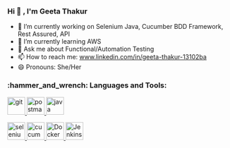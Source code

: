 ### Hi 👋 , I'm Geeta Thakur


- 🔭 I’m currently working on Selenium Java, Cucumber BDD Framework, Rest Assured, API
- 🌱 I’m currently learning AWS
- 💬 Ask me about Functional/Automation Testing
- 📫 How to reach me: www.linkedin.com/in/geeta-thakur-13102ba
- 😄 Pronouns: She/Her


<h3 align="left">:hammer_and_wrench: Languages and Tools:</h3>
<p align="left"> 
  <a href="https://git-scm.com/" target="_blank" rel="noreferrer"> <img src="https://www.vectorlogo.zone/logos/git-scm/git-scm-icon.svg" alt="git" width="40" height="40"/> </a>   
  <a href="https://postman.com" target="_blank" rel="noreferrer"> <img src="https://www.vectorlogo.zone/logos/getpostman/getpostman-icon.svg" alt="postman" width="40" height="40"/> </a> 
  <a href="https://www.java.com/en/" target="_blank" rel="noreferrer"> <img src="https://cdn.jsdelivr.net/gh/devicons/devicon@latest/icons/java/java-original-wordmark.svg" alt="java" width="40" height="40"/> </a> 
   
  <a href="https://www.selenium.dev" target="_blank" rel="noreferrer"> <img src="https://raw.githubusercontent.com/detain/svg-logos/780f25886640cef088af994181646db2f6b1a3f8/svg/selenium-logo.svg" alt="selenium" width="40" height="40"/> </a> 
  <a href="https://cucumber.io/" target="_blank" rel="noreferrer"> <img src="https://cdn.jsdelivr.net/gh/devicons/devicon@latest/icons/cucumber/cucumber-plain.svg" alt="cucumber" width="40" height="40"/> </a>
  <a href="https://www.docker.com/" target="_blank" rel="noreferrer"> <img src="https://cdn.jsdelivr.net/gh/devicons/devicon@latest/icons/docker/docker-original-wordmark.svg" alt="Docker" width="40" height="40"/> </a>
  <a href="https://www.jenkins.io/" target="_blank" rel="noreferrer"> <img src="https://cdn.jsdelivr.net/gh/devicons/devicon@latest/icons/jenkins/jenkins-original.svg" alt="Jenkins" width="40" height="40"/> </a>
  
 
